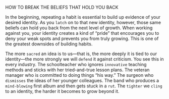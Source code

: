 HOW TO BREAK THE BELIEFS THAT HOLD YOU BACK

In the beginning, repeating a habit is essential to build up evidence of
your desired identity. As you `latch` on to that new identity, however,
those same beliefs can hold you back from the next level of growth.
When working against you, your identity creates a kind of “pride” that
encourages you to deny your weak spots and prevents you from truly
growing. This is one of the greatest downsides of building habits.

The more `sacred` an idea is to us—that is, the more deeply it is tied
to our identity—the more strongly we will `defend` it against criticism.
You see this in every industry. The schoolteacher who ignores
`innovative` teaching methods and sticks with her tried-and-true lesson
plans. The veteran manager who is committed to doing things “his
way.” The surgeon who `dismisses` the ideas of her younger colleagues.
The band who produces a `mind-blowing` first album and then gets
stuck in a `rut`. The `tighter` we `cling` to an identity, the harder it becomes
to grow beyond it.